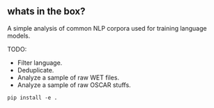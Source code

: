 whats in the box?
-----------------

A simple analysis of common NLP corpora used for training language models.

TODO:
+ Filter language.
+ Deduplicate.
+ Analyze a sample of raw WET files.
+ Analyze a sample of raw OSCAR stuffs.



`pip install -e .`
